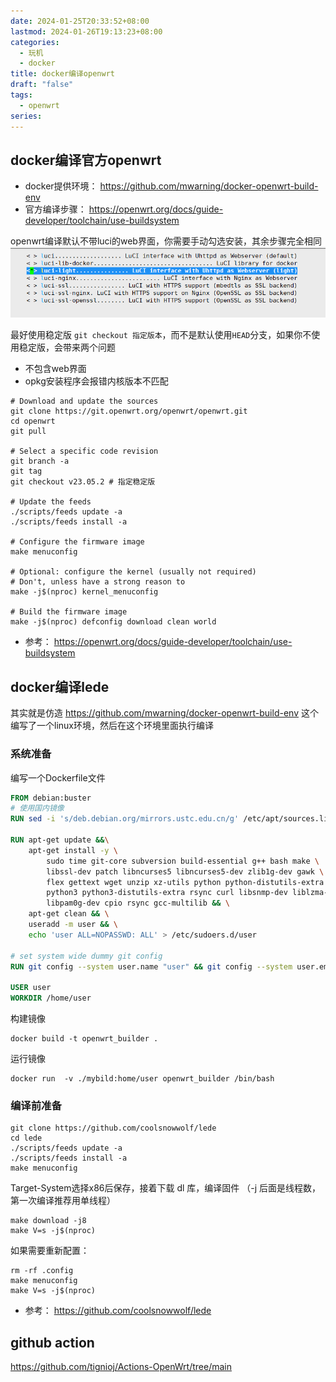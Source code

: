```yaml
---
date: 2024-01-25T20:33:52+08:00
lastmod: 2024-01-26T19:13:23+08:00
categories:
  - 玩机
  - docker
title: docker编译openwrt
draft: "false"
tags:
  - openwrt
series: 
---
```

## docker编译官方openwrt
- docker提供环境： https://github.com/mwarning/docker-openwrt-build-env
- 官方编译步骤：  https://openwrt.org/docs/guide-developer/toolchain/use-buildsystem


openwrt编译默认不带luci的web界面，你需要手动勾选安装，其余步骤完全相同
![](Pasted%20image%2020240126162948.png)

最好使用稳定版 `git checkout 指定版本`，而不是默认使用`HEAD`分支，如果你不使用稳定版，会带来两个问题
- 不包含web界面
- opkg安装程序会报错内核版本不匹配

```
# Download and update the sources
git clone https://git.openwrt.org/openwrt/openwrt.git
cd openwrt
git pull
 
# Select a specific code revision
git branch -a
git tag
git checkout v23.05.2 # 指定稳定版
 
# Update the feeds
./scripts/feeds update -a
./scripts/feeds install -a
 
# Configure the firmware image
make menuconfig
 
# Optional: configure the kernel (usually not required)
# Don't, unless have a strong reason to
make -j$(nproc) kernel_menuconfig
 
# Build the firmware image
make -j$(nproc) defconfig download clean world
```


- 参考： https://openwrt.org/docs/guide-developer/toolchain/use-buildsystem



## docker编译lede
其实就是仿造 https://github.com/mwarning/docker-openwrt-build-env 这个编写了一个linux环境，然后在这个环境里面执行编译
### 系统准备
编写一个Dockerfile文件
```dockerfile
FROM debian:buster
# 使用国内镜像
RUN sed -i 's/deb.debian.org/mirrors.ustc.edu.cn/g' /etc/apt/sources.list

RUN apt-get update &&\
    apt-get install -y \
        sudo time git-core subversion build-essential g++ bash make \
        libssl-dev patch libncurses5 libncurses5-dev zlib1g-dev gawk \
        flex gettext wget unzip xz-utils python python-distutils-extra \
        python3 python3-distutils-extra rsync curl libsnmp-dev liblzma-dev \
        libpam0g-dev cpio rsync gcc-multilib && \
    apt-get clean && \
    useradd -m user && \
    echo 'user ALL=NOPASSWD: ALL' > /etc/sudoers.d/user

# set system wide dummy git config
RUN git config --system user.name "user" && git config --system user.email "user@example.com"

USER user
WORKDIR /home/user           
```

构建镜像
```shell
docker build -t openwrt_builder .
```

运行镜像
```shell
docker run  -v ./mybild:home/user openwrt_builder /bin/bash
```
### 编译前准备

```shell
git clone https://github.com/coolsnowwolf/lede
cd lede
./scripts/feeds update -a
./scripts/feeds install -a
make menuconfig
```

Target-System选择x86后保存，接着下载 dl 库，编译固件 （-j 后面是线程数，第一次编译推荐用单线程）
```shell
make download -j8
make V=s -j$(nproc)
```

如果需要重新配置：

```shell
rm -rf .config
make menuconfig
make V=s -j$(nproc)
```



- 参考： https://github.com/coolsnowwolf/lede



## github action
https://github.com/tignioj/Actions-OpenWrt/tree/main